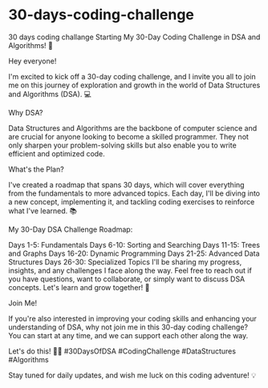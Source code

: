# 30-days-coding-challenge
30 days coding challange
Starting My 30-Day Coding Challenge in DSA and Algorithms! 🚀

Hey everyone!

I'm excited to kick off a 30-day coding challenge, and I invite you all to join me on this journey of exploration and growth in the world of Data Structures and Algorithms (DSA). 💻

Why DSA?

Data Structures and Algorithms are the backbone of computer science and are crucial for anyone looking to become a skilled programmer. They not only sharpen your problem-solving skills but also enable you to write efficient and optimized code.

What's the Plan?

I've created a roadmap that spans 30 days, which will cover everything from the fundamentals to more advanced topics. Each day, I'll be diving into a new concept, implementing it, and tackling coding exercises to reinforce what I've learned. 📚

My 30-Day DSA Challenge Roadmap:

Days 1-5: Fundamentals
Days 6-10: Sorting and Searching
Days 11-15: Trees and Graphs
Days 16-20: Dynamic Programming
Days 21-25: Advanced Data Structures
Days 26-30: Specialized Topics
I'll be sharing my progress, insights, and any challenges I face along the way. Feel free to reach out if you have questions, want to collaborate, or simply want to discuss DSA concepts. Let's learn and grow together! 👫

Join Me!

If you're also interested in improving your coding skills and enhancing your understanding of DSA, why not join me in this 30-day coding challenge? You can start at any time, and we can support each other along the way.

Let's do this! 💪🏼 #30DaysOfDSA #CodingChallenge #DataStructures #Algorithms

Stay tuned for daily updates, and wish me luck on this coding adventure! 💡

